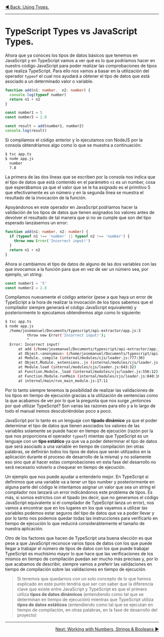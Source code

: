 <p align="left">
 <a href="02_02.md">◀ Back: Using Types.</a>
</p>

---

# TypeScript Types vs JavaScript Types.

Ahora que ya conoces los tipos de datos básicos que tenemos en JavaScript y en TypeScript vamos a ver qué es lo que podríamos hacer en nuestro código JavaScript para poder realizar las comprobaciones de tipos que realiza TypeScript. Para ello nos vamos a basar en la utilización del operador `typeof` el cual nos ayudará a obtener el tipo de datos que está asociado a un determinado valor o variable.

```ts
function add(n1: number,  n2: number) {
  console.log(typeof number)
  return n1 + n2
}

const number1 = 5
const number2 = 2.8

const result = add(number1, number2)
console.log(result)
```

Si compilamos el código anterior y lo ejecutamos con NodeJS por la consola obtendríamos algo como lo que se muestra a continuación:

```bash
$ tsc app.ts
$ node app.js
  number
  7.8
```

La primera de las dos líneas que se escriben por la consola nos indica que el tipo de datos que está contenido en el parámetro `n1` es un number, cosa que esperábamos ya que el valor que se le ha asignado es el primitivo 5 que efectivamente es un número y en la segunda línea se muestra el resultado de la invocación de la función.

Apoyándonos en este operador en JavaScript podríamos hacer la validación de los tipos de datos que tienen asignados los valores antes de devolver el resultado de tal manera que si no se cumple que son del tipo esperado lanzásemos un error:

```ts
function add(n1: number, n2: number) {
  if (typeof n1 !== 'number' || typeof n2 !== 'number') {
    throw new Error('Incorrect input!')
  }
  return n1 + n2
}
```

Ahora si cambiamos el tipo de datos de alguno de las dos variables con las que invocamos a la función para que en vez de ser un número sea, por ejemplo, un string:

```ts
const number1 = '5'
const number2 = 2.8
```

Compilamos nuevamente el código anterior (pese a que haya un error de TypeScript a la hora de realizar la invocación de los tipos sabemos que el compilador siempre generará el código JavaScript equivalente) y posteriormente lo ejecutamos obtendremos algo como lo siguiente:

```bash
$ tsc app.ts
$ node app.js
  /home/josemanuel/Documents/typescript/api-extractor/app.js:3
          throw new Error('Incorrect input!');
          ^
  Error: Incorrect input!
      at add (/home/josemanuel/Documents/typescript/api-extractor/app.js:3:15)
      at Object.<anonymous> (/home/josemanuel/Documents/typescript/api-extractor/app.js:9:14)
      at Module._compile (internal/modules/cjs/loader.js:777:30)
      at Object.Module._extensions..js (internal/modules/cjs/loader.js:788:10)
      at Module.load (internal/modules/cjs/loader.js:643:32)
      at Function.Module._load (internal/modules/cjs/loader.js:556:12)
      at Function.Module.runMain (internal/modules/cjs/loader.js:840:10)
      at internal/main/run_main_module.js:17:11
```

Por lo tanto siempre tenemos la posibilidad de realizar las validaciones de los tipos en tiempo de ejecución gracias a la utilización de sentencias como la que acabamos de ver por lo que la pregunta que nos surge ¿entonces por qué utilizar TypeScript? Son varias las razones para ello y a lo largo de todo el manual iremos descubriéndolas poco a poco.

JavaScript por lo tanto es un lenguaje con **tipado dinámico** ya que el poder determinar el tipo de datos que tienen asociados los valores de las variables solamente se puede hacer en tiempo de ejecución (razón por la que nos proporciona el operador `typeof`) mientas que TypeScript es un lenguaje con un **tipo estático** ya que va a poder determinar el tipo de datos que será asociado a una variable en tiempo de compilación (en otras palabras, se definirán todos los tipos de datos que serán utilizados en la aplicación durante el proceso de desarrollo de la misma) y no solamente eso sino que al hacer estas comprobaciones en esta fase del desarrollo no será necesario volverlo a chequear en tiempo de ejecución.

Un ejemplo que nos puede ayudar a entenderlo mejor. En TypeScript si definimos que una variable va a tener un tipo number y posteriormente en alguna parte del código le intentamos asignar un valor que sea un string el compilador nos lanzará un error indicándonos este problema de tipos. Es más, si somos estrictos con el tipado (es decir, que no generamos el código JavaScript equivalente si el compilador de TypeScript lanza un error), nos vamos a encontrar que en los lugares en los que vayamos a utilizar las variables podemos estar seguros del tipo de datos que va a poder llevar y por lo tanto nos podemos quedar todas las instrucciones para verificarlo en tiempo de ejecución lo que reducirá considerablemente el tamaño de nuestra aplicación.

Otro de los factores que hacen de TypeScript una buena elección es que pese a que JavaScript reconoce varios tipos de datos con los que puede llegar a trabajar el número de tipos de datos con los que puede trabajar TypeScript es muchísimo mayor lo que hace que las verificaciones de los mismos en tiempo de compilación puedan ser mucho más precisas y, por lo que acabamos de describir, siempre vamos a preferir las validaciones en tiempo de compilación sobre las validaciones en tiempo de ejecución.

> Si tenemos que quedarnos con un solo concepto de lo que hemos explicado en este punto tendría que ser con saber que la diferencia clave que existe entre JavaScript y TypeScript es que el primero utiliza **tipos de datos dinámicos** (entendiendo como tal que se determinan en tiempo de ejecución) mientras que TypeScript utiliza **tipos de datos estáticos** (entendiendo como tal que se ejecutan en tiempo de compilación, en otras palabras, en la fase de desarrollo del proyecto)

---

<p align="right">
 <a href="02_03.md">Next: Working with Numbers, Strings & Booleans ▶</a>
</p>



